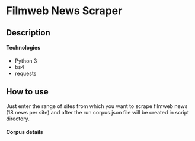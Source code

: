 # Filmweb News Scraper


## Description


#### Technologies
  - Python 3
  - bs4
  - requests

## How to use

Just enter the range of sites from which you want to scrape
filmweb news (18 news per site) and after the run corpus.json
file will be created in script directory.

#### Corpus details
